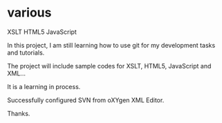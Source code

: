 various
=======

XSLT HTML5 JavaScript

In this project, I am still learning how to use git for my development tasks and tutorials.

The project will include sample codes for XSLT, HTML5, JavaScript and XML...

It is a learning in process.

Successfully configured SVN from oXYgen XML Editor.

Thanks.
